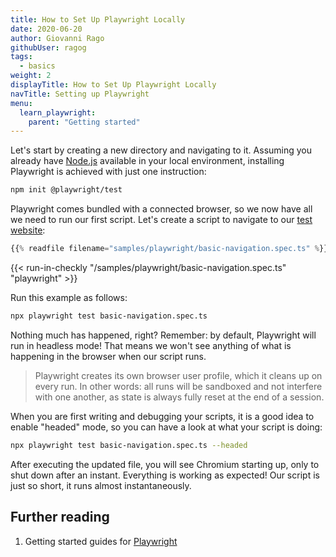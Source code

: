 ```yaml
---
title: How to Set Up Playwright Locally
date: 2020-06-20
author: Giovanni Rago
githubUser: ragog
tags:
  - basics
weight: 2
displayTitle: How to Set Up Playwright Locally
navTitle: Setting up Playwright
menu:
  learn_playwright:
    parent: "Getting started"
---
```


Let's start by creating a new directory and navigating to it. Assuming you already have [Node.js](https://nodejs.org/) available in your local environment, installing Playwright is achieved with just one instruction:

<!-- more -->

```sh
npm init @playwright/test
```
Playwright comes bundled with a connected browser, so we now have all we need to run our first script. Let's create a script to navigate to our [test website](https://danube-web.shop/):

```ts {title="basic-navigation.spec.ts"}
{{% readfile filename="samples/playwright/basic-navigation.spec.ts" %}}
```
{{< run-in-checkly "/samples/playwright/basic-navigation.spec.ts" "playwright"  >}}

Run this example as follows:
```sh
npx playwright test basic-navigation.spec.ts
```


Nothing much has happened, right? Remember: by default, Playwright will run in headless mode! That means we won't see anything of what is happening in the browser when our script runs.

> Playwright creates its own browser user profile, which it cleans up on every run. In other words: all runs will be sandboxed and not interfere with one another, as state is always fully reset at the end of a session.

When you are first writing and debugging your scripts, it is a good idea to enable "headed" mode, so you can have a look at what your script is doing:


```bash
npx playwright test basic-navigation.spec.ts --headed
```

After executing the updated file, you will see Chromium starting up, only to shut down after an instant. Everything is working as expected! Our script is just so short, it runs almost instantaneously.

## Further reading
1. Getting started guides for [Playwright](https://playwright.dev/docs/intro#installation)
